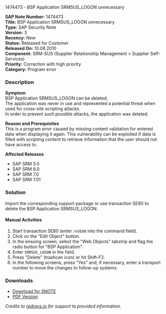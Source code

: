 1474473 - BSP Application SRMSUS_LOGON unnecessary

**SAP Note Number:** 1474473  
**Title:** BSP Application SRMSUS_LOGON unnecessary  
**Type:** SAP Security Note  
**Version:** 3  
**Recency:** New  
**Status:** Released for Customer  
**Released On:** 10.08.2010  
**Component:** SRM-SUS (Supplier Relationship Management > Supplier Self-Services)  
**Priority:** Correction with high priority  
**Category:** Program error

### Description

**Symptom**  
BSP Application SRMSUS_LOGON can be deleted.  
The application was never in use and represented a potential threat when used for cross-site scripting attacks.  
In order to prevent such possible attacks, the application was deleted.

**Reason and Prerequisites**  
This is a program error caused by missing content validation for entered data when displaying it again. This vulnerability can be exploited if data is filled with scripting content to retrieve information that the user should not have access to.

**Affected Releases**
- SAP SRM 5.0
- SAP SRM 6.0
- SAP SRM 7.0
- SAP SRM 7.01

### Solution
Import the corresponding support package or use transaction SE80 to delete the BSP Application SRMSUS_LOGON.

#### Manual Activities
1. Start transaction SE80 (enter `/nSE80` into the command field).
2. Click on the "Edit Object" button.
3. In the ensuing screen, select the "Web Objects" tabstrip and flag the radio button for "BSP Application".
4. Enter `SRMSUS_LOGON` in the field.
5. Press "Delete" (trashcan icon) or hit Shift-F2.
6. In the following screens, press "Yes" and, if necessary, enter a transport number to move the changes to follow-up systems.

### Downloads
- [Download for SNOTE](https://notesdownloads.sap.com/note/0040000008723162017)
- [PDF Version](https://me.sap.com/sap/support/sfm/notes/print/0001474473?language=en-US&token=5724750DBF021ED1F4F1D0253768C28D)

_Credits to [redrays.io](https://redrays.io) for support to provided information._